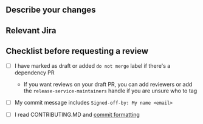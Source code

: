 ## Describe your changes

## Relevant Jira

## Checklist before requesting a review
- [ ] I have marked as draft or added `do not merge` label if there's a dependency PR
  - If you want reviews on your draft PR, you can add reviewers or add the `release-service-maintainers` handle if you are unsure who to tag
- [ ] My commit message includes `Signed-off-by: My name <email>`
- [ ] I read CONTRIBUTING.MD and [commit formatting](CONTRIBUTING.md#commit-message-formatting-and-standards)

